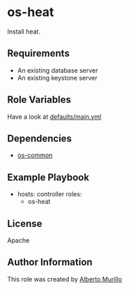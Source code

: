 os-heat
=======

Install heat.

Requirements
------------

* An existing database server
* An existing keystone server

Role Variables
--------------

Have a look at [defaults/main.yml](https://github.com/albertomurillo/ansible-openstack/blob/master/roles/os-heat/defaults/main.yml)

Dependencies
------------

* [os-common](https://github.com/albertomurillo/ansible-openstack/tree/master/roles/os-common)

Example Playbook
----------------

- hosts: controller
  roles:
    - os-heat

License
-------

Apache

Author Information
------------------

This role was created by [Alberto Murillo](mailto:albertomurillosilva@gmail.com)
